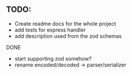 ## TODO:

- Create readme docs for the whole project
- add tests for express handler
- add description used from the zod schemas

DONE
- start supporting zod somehow?
- rename encoded/decoded -> parser/serializer